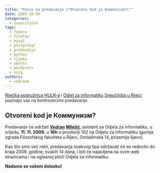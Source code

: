 ```yaml
---
title: "Poziv na predavanje \"Otvoreni kod je Kommunizm?\""
date: 2009-10-30
categories: 
  - sveuciliste
tags: 
  - fedora
  - firefox
  - mysql
  - postgresql
  - predavanje
  - python
  - rijeka
  - ubuntu
  - wordpress
  - xorg
authors: 
  - vedranm
---
```


[Riječka podružnica](../podruznica.md) [HULK-a](http://www.linux.hr/) i [Odjel za informatiku](https://www.inf.uniri.hr/) [Sveučilišta u Rijeci](https://uniri.hr/) pozivaju vas na kontroverzno predavanje

## Otvoreni kod je Коммунизм?

<!-- more -->

Predavanje će održati [**Vedran**](https://vedran.miletic.net/) [**Miletić**](https://www.miletic.net/), asistent sa Odjela za informatiku, u srijedu, **11. 11. 2009.** u **16h** u prostoriji 102 na Odjelu za informatiku (gornja zgrada Filozofskog fakulteta u Rijeci, Omladinska 14, prizemlje lijevo).

Kao što smo već rekli, predavanja ovakvog tipa održavati će se redovito do kraja 2009. godine, svakih 14 dana, i biti će najavljena na ovim web stranicama i na oglasnoj ploči Odjela za informatiku.

**Nadamo se vašem dolasku!**
